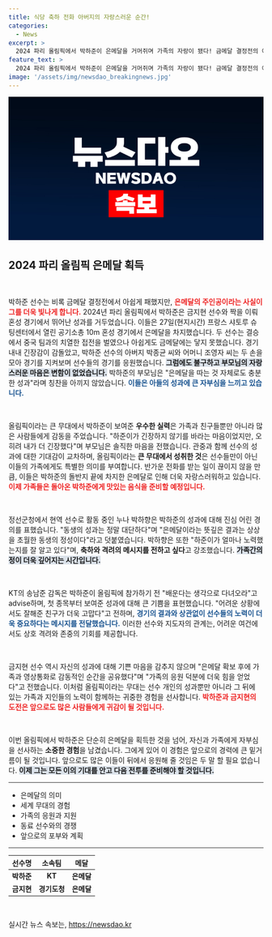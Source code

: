 ```yaml
---
title: 식당 축하 전화 아버지의 자랑스러운 순간!
categories:
  - News
excerpt: >
  2024 파리 올림픽에서 박하준이 은메달을 거머쥐며 가족의 자랑이 됐다! 금메달 결정전의 아쉬움에도 불구하고, 그의 여정은 감동과 자긍심으로 가득 차 있다.
feature_text: >
  2024 파리 올림픽에서 박하준이 은메달을 거머쥐며 가족의 자랑이 됐다! 금메달 결정전의 아쉬움에도 불구하고, 그의 여정은 감동과 자긍심으로 가득 차 있다.
image: '/assets/img/newsdao_breakingnews.jpg'
---
```


<p><img src="/assets/img/newsdao_breakingnews.jpg" alt="bookingtag 속보" /></p>

<h2 data-ke-size="size26">2024 파리 올림픽 은메달 획득</h2>

<p data-ke-size="size16">&nbsp;</p>

<p>박하준 선수는 비록 금메달 결정전에서 아쉽게 패했지만, <b><span style="color: #ee2323;">은메달의 주인공이라는 사실이 그를 더욱 빛나게 합니다.</span></b> 2024년 파리 올림픽에서 박하준은 금지현 선수와 짝을 이뤄 혼성 경기에서 뛰어난 성과를 거두었습니다. 이들은 27일(현지시간) 프랑스 샤토루 슈팅센터에서 열린 공기소총 10m 혼성 경기에서 은메달을 차지했습니다. 두 선수는 결승에서 중국 팀과의 치열한 접전을 벌였으나 아쉽게도 금메달에는 닿지 못했습니다. 경기 내내 긴장감이 감돌았고, 박하준 선수의 아버지 박종균 씨와 어머니 조영자 씨는 두 손을 모아 경기를 지켜보며 선수들의 경기를 응원했습니다. <b><span style="background-color: #21538527;">그럼에도 불구하고 부모님의 자랑스러운 마음은 변함이 없었습니다.</span></b> 박하준의 부모님은 "은메달을 따는 것 자체로도 충분한 성과"라며 칭찬을 아끼지 않았습니다. <b><span style="color: #1a5490;">이들은 아들의 성과에 큰 자부심을 느끼고 있습니다.</span></b></p>

<p data-ke-size="size16">&nbsp;</p>

<p>올림픽이라는 큰 무대에서 박하준이 보여준 <b>우수한 실력</b>은 가족과 친구들뿐만 아니라 많은 사람들에게 감동을 주었습니다. "하준이가 긴장하지 않기를 바라는 마음이었지만, 오히려 내가 더 긴장했다"며 부모님은 솔직한 마음을 전했습니다. 관중과 함께 선수의 성과에 대한 기대감이 교차하며, 올림픽이라는 <b>큰 무대에서 성취한 것</b>은 선수들만이 아닌 이들의 가족에게도 특별한 의미를 부여합니다. 반가운 전화를 받는 일이 끊이지 않을 만큼, 이들은 박하준의 돌반지 끝에 차지한 은메달로 인해 더욱 자랑스러워하고 있습니다. <b><span style="color: #ee2323;">이제 가족들은 돌아온 박하준에게 맛있는 음식을 준비할 예정입니다.</span></b></p>

<p data-ke-size="size16">&nbsp;</p>

<p>정선군청에서 현역 선수로 활동 중인 누나 박하향은 박하준의 성과에 대해 진심 어린 경의를 표했습니다. "동생의 성과는 정말 대단하다"며 "은메달이라는 뜻깊은 결과는 상상을 초월한 동생의 정성이다"라고 덧붙였습니다. 박하향은 또한 "하준이가 얼마나 노력했는지를 잘 알고 있다"며, <b>축하와 격려의 메시지를 전하고 싶다</b>고 강조했습니다. <b><span style="background-color: #21538527;">가족간의 정이 더욱 깊어지는 시간입니다.</span></b></p>

<p data-ke-size="size16">&nbsp;</p>

<p>KT의 송남준 감독은 박하준이 올림픽에 참가하기 전 "배운다는 생각으로 다녀오라"고 advise하며, 첫 종목부터 보여준 성과에 대해 큰 기쁨을 표현했습니다. "어려운 상황에서도 잘해준 친구가 더욱 고맙다"고 전하며, <b><span style="color: #1a5490;">경기의 결과와 상관없이 선수들의 노력이 더욱 중요하다는 메시지를 전달했습니다.</span></b> 이러한 선수와 지도자의 관계는, 어려운 여건에서도 상호 격려와 존중의 기회를 제공합니다.</p>

<p data-ke-size="size16">&nbsp;</p>

<p>금지현 선수 역시 자신의 성과에 대해 기쁜 마음을 감추지 않으며 "은메달 확보 후에 가족과 영상통화로 감동적인 순간을 공유했다"며 "가족의 응원 덕분에 더욱 힘을 얻었다"고 전했습니다. 이처럼 올림픽이라는 무대는 선수 개인의 성과뿐만 아니라 그 뒤에 있는 가족과 지인들의 노력이 함께하는 귀중한 경험을 선사합니다. <b><span style="color: #ee2323;">박하준과 금지현의 도전은 앞으로도 많은 사람들에게 귀감이 될 것입니다.</span></b></p>

<p data-ke-size="size16">&nbsp;</p>

<p>이번 올림픽에서 박하준은 단순히 은메달을 획득한 것을 넘어, 자신과 가족에게 자부심을 선사하는 <b>소중한 경험</b>을 남겼습니다. 그에게 있어 이 경험은 앞으로의 경력에 큰 밑거름이 될 것입니다. 앞으로도 많은 이들이 뒤에서 응원해 줄 것임은 두 말 할 필요 없습니다. <b><span style="background-color: #21538527;">이제 그는 모든 이의 기대를 안고 다음 전투를 준비해야 할 것입니다.</span></b></p>

<hr style="height: 1px; border: none; background-color: #333;" />

<ul>
    <li>은메달의 의미</li>
    <li>세계 무대의 경험</li>
    <li>가족의 응원과 지원</li>
    <li>동료 선수와의 경쟁</li>
    <li>앞으로의 포부와 계획</li>
</ul>

<hr style="height: 1px; border: none; background-color: #333;" />

<table style="width: 100%;">
    <thead>
        <tr>
            <th style="text-align: center; height: 17px;"><b>선수명</b></th>
            <th style="text-align: center; height: 17px;"><b>소속팀</b></th>
            <th style="text-align: center; height: 17px;"><b>메달</b></th>
        </tr>
    </thead>
    <tbody>
        <tr>
            <td style="text-align: center; height: 17px;"><b>박하준</b></td>
            <td style="text-align: center; height: 17px;"><b>KT</b></td>
            <td style="text-align: center; height: 17px;"><b>은메달</b></td>
        </tr>
        <tr>
            <td style="text-align: center; height: 17px;"><b>금지현</b></td>
            <td style="text-align: center; height: 17px;"><b>경기도청</b></td>
            <td style="text-align: center; height: 17px;"><b>은메달</b></td>
        </tr>
    </tbody>
</table>

<p data-ke-size="size16">&nbsp;</p>
실시간 뉴스 속보는, <a href="https://newsdao.kr" rel="dofollow">https://newsdao.kr</a>


